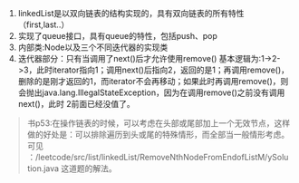 1. linkedList是以双向链表的结构实现的，具有双向链表的所有特性（first,last..）
2. 实现了queue接口，具有queue的特性，包括push、pop
3. 内部类:Node以及三个不同迭代器的实现类
4. 迭代器部分：只有当调用了next()后才允许使用remove()
基本逻辑为:1->2->3，此时iterator指向1；调用next()后指向2，返回的是1；再调用remove()，
删除的是刚才返回的1，而iterator不会再移动；如果此时再调用remove()，则会抛出java.lang.IllegalStateException，因为在调用remove()之前没有调用next()，此时
2前面已经没值了。


> 书p53:在操作链表的时候，可以考虑在头部或尾部加上一个无效节点，这样做的好处是：可以排除遍历到头或尾的特殊情形，而全部当一般情形考虑。
可见 ：/leetcode/src/list/linkedList/RemoveNthNodeFromEndofListM/ySolution.java 这道题的解法。